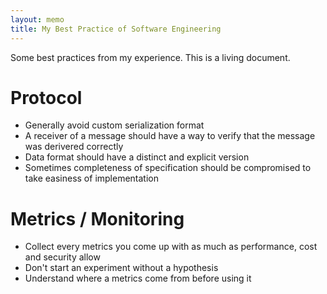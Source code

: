 ```yaml
---
layout: memo
title: My Best Practice of Software Engineering
---
```


Some best practices from my experience. This is a living document.

# Protocol
- Generally avoid custom serialization format
- A receiver of a message should have a way to verify that the message was derivered correctly
- Data format should have a distinct and explicit version
- Sometimes completeness of specification should be compromised to take easiness of implementation

# Metrics / Monitoring
- Collect every metrics you come up with as much as performance, cost and security allow
- Don't start an experiment without a hypothesis
- Understand where a metrics come from before using it
